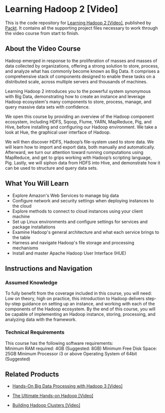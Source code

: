 # Learning Hadoop 2 [Video]
This is the code repository for [Learning Hadoop 2 [Video]](https://www.packtpub.com/big-data-and-business-intelligence/building-hadoop-clusters-video?utm_source=github&utm_medium=repository&utm_campaign=9781783284030), published by [Packt](https://www.packtpub.com/?utm_source=github). It contains all the supporting project files necessary to work through the video course from start to finish.
## About the Video Course
Hadoop emerged in response to the proliferation of masses and masses of data collected by organizations, offering a strong solution to store, process, and analyze what has commonly become known as Big Data. It comprises a comprehensive stack of components designed to enable these tasks on a distributed scale, across multiple servers and thousands of machines. 

Learning Hadoop 2 introduces you to the powerful system synonymous with Big Data, demonstrating how to create an instance and leverage Hadoop ecosystem's many components to store, process, manage, and query massive data sets with confidence.

We open this course by providing an overview of the Hadoop component ecosystem, including HDFS, Sqoop, Flume, YARN, MapReduce, Pig, and Hive, before installing and configuring our Hadoop environment. We take a look at Hue, the graphical user interface of Hadoop.

We will then discover HDFS, Hadoop’s file-system used to store data. We will learn how to import and export data, both manually and automatically. Afterward, we turn our attention toward running computations using MapReduce, and get to grips working with Hadoop’s scripting language, Pig. Lastly, we will siphon data from HDFS into Hive, and demonstrate how it can be used to structure and query data sets.

<H2>What You Will Learn</H2>
<DIV class=book-info-will-learn-text>
<UL>
<LI>Explore Amazon's Web Services to manage big data 
<LI>Configure network and security settings when deploying instances to the cloud 
<LI>Explore methods to connect to cloud instances using your client machine 
<LI>Set up Linux environments and configure settings for services and package installations 
<LI>Examine Hadoop's general architecture and what each service brings to the table 
<LI>Harness and navigate Hadoop's file storage and processing mechanisms 
<LI>Install and master Apache Hadoop User Interface (HUE) </LI></UL></DIV>

## Instructions and Navigation
### Assumed Knowledge
To fully benefit from the coverage included in this course, you will need:<br/>
Low on theory, high on practice, this introduction to Hadoop delivers step-by-step guidance on setting up an instance, and working with each of the components of the Hadoop ecosystem. By the end of this course, you will be capable of implementing an Hadoop instance, storing, processing, and analyzing data with the framework.
### Technical Requirements
This course has the following software requirements:<br/>
Minimum RAM required: 4GB (Suggested: 8GB)
Minimum Free Disk Space: 25GB
Minimum Processor i3 or above
Operating System of 64bit (Suggested)

## Related Products
* [Hands-On Big Data Processing with Hadoop 3 [Video]](https://www.packtpub.com/big-data-and-business-intelligence/building-hadoop-clusters-video?utm_source=github&utm_medium=repository&utm_campaign=9781783284030)

* [The Ultimate Hands-on Hadoop [Video]](https://www.packtpub.com/big-data-and-business-intelligence/building-hadoop-clusters-video?utm_source=github&utm_medium=repository&utm_campaign=9781783284030)

* [Building Hadoop Clusters [Video]](https://www.packtpub.com/big-data-and-business-intelligence/building-hadoop-clusters-video?utm_source=github&utm_medium=repository&utm_campaign=9781783284030)

